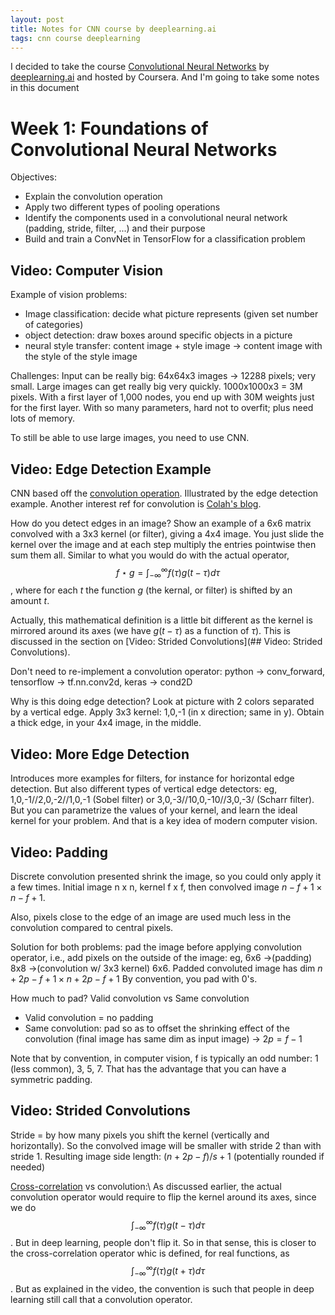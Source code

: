 ```yaml
---
layout: post
title: Notes for CNN course by deeplearning.ai
tags: cnn course deeplearning
---
```


I decided to take the course [Convolutional Neural
Networks](https://www.coursera.org/learn/convolutional-neural-networks) by
[deeplearning.ai](https://www.deeplearning.ai/) and hosted by Coursera. And I'm
going to take some notes in this document

# Week 1: Foundations of Convolutional Neural Networks

Objectives:
* Explain the convolution operation
* Apply two different types of pooling operations
* Identify the components used in a convolutional neural network (padding, stride, filter, ...) and their purpose
* Build and train a ConvNet in TensorFlow for a classification problem

## Video: Computer Vision

Example of vision problems:
* Image classification: decide what picture represents (given set number of categories)
* object detection: draw boxes around specific objects in a picture
* neural style transfer: content image + style image -> content image with the
 style of the style image

Challenges:
Input can be really big: 64x64x3 images -> 12288 pixels; very small. Large
images can get really big very quickly. 1000x1000x3 = 3M pixels. With a first
layer of 1,000 nodes, you end up with 30M weights just for the first layer. With
so many parameters, hard not to overfit; plus need lots of memory.

To still be able to use large images, you need to use CNN.

## Video: Edge Detection Example

CNN based off the [convolution
operation](https://en.wikipedia.org/wiki/Convolution). Illustrated by the edge detection
example.
Another interest ref for convolution is [Colah's
blog](https://colah.github.io/posts/2014-07-Understanding-Convolutions/).

How do you detect edges in an image?
Show an example of a 6x6 matrix convolved with a 3x3 kernel (or filter), giving
a 4x4 image.
You just slide the kernel over the image and at each step multiply the entries
pointwise then sum them all.
Similar to what you would do with the actual operator, $$ f \star g = \int_{-\infty}^{\infty} f(\tau)g(t-\tau) d\tau $$, where for each
$t$ the function $g$ (the kernal, or filter) is shifted by an amount $t$.

Actually, this mathematical definition is a little bit different as the kernel
is mirrored around its axes (we have $g(t-\tau)$ as a function of $\tau$). This
is discussed in the section on [Video: Strided Convolutions](## Video: Strided Convolutions).

Don't need to re-implement a convolution operator: python -> conv_forward,
tensorflow -> tf.nn.conv2d, keras -> cond2D

Why is this doing edge detection?
Look at picture with 2 colors separated by a vertical edge. 
Apply 3x3 kernel: 1,0,-1 (in x direction; same in y).
Obtain a thick edge, in your 4x4 image, in the middle.

## Video: More Edge Detection

Introduces more examples for filters, for instance for horizontal edge
detection. But also different types of vertical edge detectors:
eg, 1,0,-1//2,0,-2//1,0,-1 (Sobel filter)
or 3,0,-3//10,0,-10//3,0,-3/ (Scharr filter).
But you can parametrize the values of your kernel, and learn the ideal kernel
for your problem. And that is a key idea of modern computer vision.

## Video: Padding

Discrete convolution presented shrink the image, so you could only apply it a
few times. Initial image n x n, kernel f x f, then convolved image $n-f+1 \times
n-f+1$.

Also, pixels close to the edge of an image are used much less in the convolution
compared to central pixels.

Solution for both problems: pad the image before applying convolution operator,
i.e., add pixels on the outside of the image: eg, 6x6 ->(padding) 8x8
->(convolution w/ 3x3 kernel) 6x6. 
Padded convoluted image has dim $n+2p-f+1 \times n+2p-f+1$
By convention, you pad with 0's.

How much to pad? Valid convolution vs Same convolution
* Valid convolution = no padding
* Same convolution: pad so as to offset the shrinking effect of the convolution
(final image has same dim as input image) -> $2p = f-1$

Note that by convention, in computer vision, f is typically an odd number: 1
(less common), 3,
5, 7. That
has the advantage that you can have a symmetric padding.

## Video: Strided Convolutions

Stride = by how many pixels you shift the kernel (vertically and horizontally).
So the convolved image will be smaller with stride 2 than with stride 1.
Resulting image side length: $(n+2p-f)/s+1$ (potentially rounded if needed)

[Cross-correlation](https://en.wikipedia.org/wiki/Cross-correlation) vs
convolution:\\
As discussed earlier, the actual convolution operator would require to flip the
kernel around its axes, since we do $$\int_{-\infty}^{\infty} f(\tau) g(t-\tau)
d\tau $$. But in deep learning, people don't flip it. So in that sense, this is
closer to the cross-correlation operator whic is defined, for real functions, as
$$\int_{-\infty}^{\infty} f(\tau) g(t+\tau) d\tau$$. 
But as explained in the video, the convention is such that people in deep
learning still call that a convolution operator.



